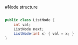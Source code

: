 #Node structure

``` java

public class ListNode {
    int val;
    ListNode next;
    ListNode(int x) { val = x; }
}
````
